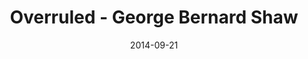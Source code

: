 ---
layout: production
title: Overruled - George Bernard Shaw
date: 2014-09-21
dates_string: September 21, 2014
location: Chief O’Neill’s Pub & Restaurant, Chicago
production:
  - name: Angeli Primlani
    title: Director
  - name: Benjamin Dionysus
    title: Stage Manager/Lighting Design
    bio_url: /company/benjamin_dionysus
  - name: Brigid Duffy and Frank Mahon of Stone Hearth Theatre
    title: Co-producers
synopsis: George Bernard Shaw's delightful one-act play Overruled (1913) finds the Irish dramatist at his most entertaining and fun. Two married couples take a break from their spouses, leading to an examination of fidelity and adultery. Though not nearly as famous as some of Shaw's other work, such as Pygmalion, and lacking the heavy messages of the acclaimed playwright's weightier works, like Arms and the Man, Overruled offers the chance to laugh at love, lovers and life itself.
cast:
- actor: Sherry Legare
  role: Mrs. Lunn
  actor_bio_url: /company/sherry_legare
- actor: Laurie Lister
  role: Mrs. Juno
- actor: Chris Aruffo
  role: Mr. Juno
  actor_bio_url: /company/chris_aruffo
- actor: Gary Henderson
  role: Mr. Lunn

  images:
  - url: /assets/images/overruledPoster_RemountCefalu.2b.jpg
  - url: /assets/images/Overruled_Chief_oneills.jpg
  - url: /assets/images/full_cast_2_Overruled_Chief_Oneills.jpg
  - url: /assets/images/Julia_Kessler_Overruled_Chief_Oneill.jpg
  - url: /assets/images/Raker_Wilson_Overruled_Chief_Oneills.jpg
---